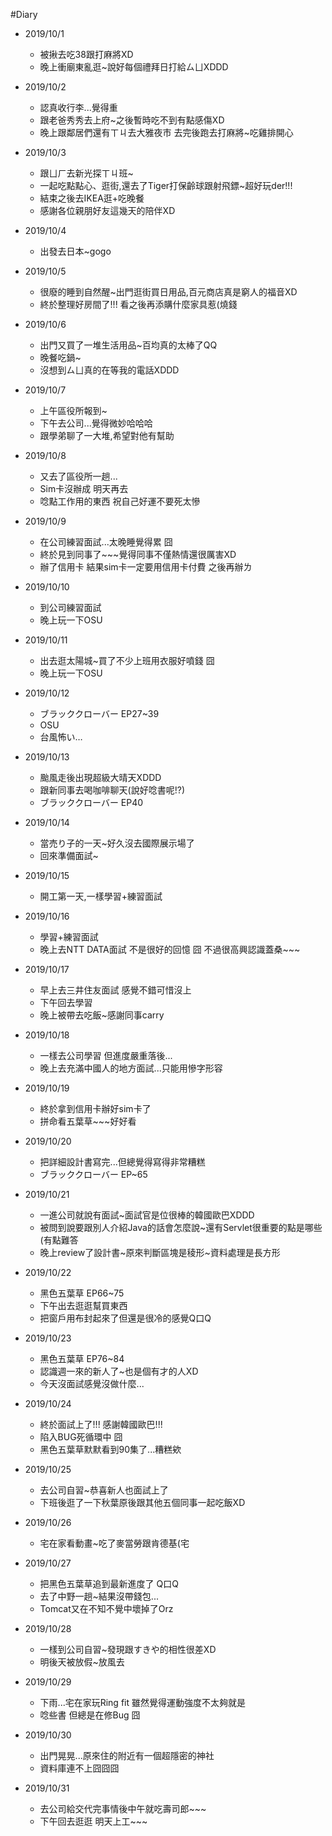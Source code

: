 #Diary

* 2019/10/1
  * 被揪去吃38跟打麻將XD
  * 晚上衝廟東亂逛~說好每個禮拜日打給ㄙㄩXDDD
  
* 2019/10/2
  * 認真收行李...覺得重
  * 跟老爸秀秀去上府~之後暫時吃不到有點感傷XD
  * 晚上跟鄰居們還有ㄒㄐ去大雅夜市 去完後跑去打麻將~吃雞排開心

* 2019/10/3
  * 跟ㄩㄏ去新光探ㄒㄐ班~
  * 一起吃點點心、逛街,還去了Tiger打保齡球跟射飛鏢~超好玩der!!!
  * 結束之後去IKEA逛+吃晚餐
  * 感謝各位親朋好友這幾天的陪伴XD
  
* 2019/10/4
  * 出發去日本~gogo
  
* 2019/10/5
  * 很廢的睡到自然醒~出門逛街買日用品,百元商店真是窮人的福音XD
  * 終於整理好房間了!!! 看之後再添購什麼家具惹(燒錢
  
* 2019/10/6
  * 出門又買了一堆生活用品~百均真的太棒了QQ
  * 晚餐吃鍋~
  * 沒想到ㄙㄩ真的在等我的電話XDDD
  
* 2019/10/7
  * 上午區役所報到~
  * 下午去公司...覺得微妙哈哈哈
  * 跟學弟聊了一大堆,希望對他有幫助
  
* 2019/10/8
  * 又去了區役所一趟...
  * Sim卡沒辦成 明天再去
  * 唸點工作用的東西 祝自己好運不要死太慘
  
* 2019/10/9
  * 在公司練習面試...太晚睡覺得累 囧
  * 終於見到同事了~~~覺得同事不僅熱情還很厲害XD
  * 辦了信用卡 結果sim卡一定要用信用卡付費 之後再辦ㄌ
  
* 2019/10/10
  * 到公司練習面試
  * 晚上玩一下OSU
  
* 2019/10/11
  * 出去逛太陽城~買了不少上班用衣服好噴錢 囧
  * 晚上玩一下OSU
  
* 2019/10/12
  * ブラッククローバー EP27~39
  * OSU
  * 台風怖い…
  
* 2019/10/13
  * 颱風走後出現超級大晴天XDDD
  * 跟新同事去喝咖啡聊天(說好唸書呢!?)
  * ブラッククローバー EP40
 
* 2019/10/14
  * 當売り子的一天~好久沒去國際展示場了
  * 回來準備面試~
  
* 2019/10/15
  * 開工第一天,一樣學習+練習面試

* 2019/10/16
  * 學習+練習面試
  * 晚上去NTT DATA面試 不是很好的回憶 囧 不過很高興認識蓋桑~~~
  
* 2019/10/17
  * 早上去三井住友面試 感覺不錯可惜沒上
  * 下午回去學習
  * 晚上被帶去吃飯~感謝同事carry
  
* 2019/10/18
  * 一樣去公司學習 但進度嚴重落後...
  * 晚上去充滿中國人的地方面試...只能用慘字形容

* 2019/10/19
  * 終於拿到信用卡辦好sim卡了
  * 拼命看五葉草~~~好好看
  
* 2019/10/20
  * 把詳細設計書寫完...但總覺得寫得非常糟糕
  * ブラッククローバー EP~65
  
* 2019/10/21
  * 一進公司就說有面試~面試官是位很棒的韓國歐巴XDDD 
  * 被問到說要跟別人介紹Java的話會怎麼說~還有Servlet很重要的點是哪些(有點難答
  * 晚上review了設計書~原來判斷區塊是稜形~資料處理是長方形
  
* 2019/10/22
  * 黑色五葉草 EP66~75
  * 下午出去逛逛幫買東西
  * 把窗戶用布封起來了但還是很冷的感覺Q口Q

* 2019/10/23
  * 黑色五葉草 EP76~84
  * 認識週一來的新人了~也是個有才的人XD
  * 今天沒面試感覺沒做什麼...
  
* 2019/10/24
  * 終於面試上了!!! 感謝韓國歐巴!!!
  * 陷入BUG死循環中 囧
  * 黑色五葉草默默看到90集了...糟糕欸
  
* 2019/10/25
  * 去公司自習~恭喜新人也面試上了
  * 下班後逛了一下秋葉原後跟其他五個同事一起吃飯XD
  
* 2019/10/26
  * 宅在家看動畫~吃了麥當勞跟肯德基(宅
  
* 2019/10/27
  * 把黑色五葉草追到最新進度了 Q口Q
  * 去了中野一趟~結果沒帶錢包...
  * Tomcat又在不知不覺中壞掉了Orz
  
* 2019/10/28
  * 一樣到公司自習~發現跟すきや的相性很差XD
  * 明後天被放假~放風去
  
* 2019/10/29
  * 下雨...宅在家玩Ring fit 雖然覺得運動強度不太夠就是
  * 唸些書 但總是在修Bug 囧
  
* 2019/10/30
  * 出門晃晃...原來住的附近有一個超隱密的神社
  * 資料庫連不上囧囧囧
  
* 2019/10/31
  * 去公司給交代完事情後中午就吃壽司郎~~~
  * 下午回去逛逛 明天上工~~~
  